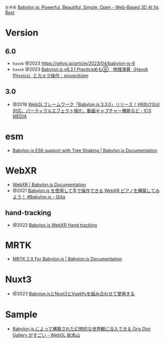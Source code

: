 `左手系`
[Babylon.js: Powerful, Beautiful, Simple, Open - Web-Based 3D At Its Best](https://www.babylonjs.com/)

# Version
## 6.0

- `havok` @2023 https://gihyo.jp/article/2023/04/babylon-js-6
- `havok` @2023 [Babylon.js v6.3.1 Practiceめも⑥　物理演算（Havok Physics）とカメラ操作｜siouxcitizen](https://note.com/siouxcitizen/n/n9f1cf732e61e)

## 3.0
- @2018 [WebGLフレームワーク「Babylon.js 3.3.0」リリース！VR向けGUI対応、パーティクルエフェクト強化、動画キャプチャー機能など - ICS MEDIA](https://ics.media/entry/19122/)

# esm
- [Babylon.js ES6 support with Tree Shaking | Babylon.js Documentation](https://doc.babylonjs.com/setup/frameworkPackages/es6Support)
	
# WebXR
- [WebXR | Babylon.js Documentation](https://doc.babylonjs.com/features/featuresDeepDive/webXR/introToWebXR)
- @2021 [Babylon.js を使用して手で操作できる WebXR ピアノを構築してみよう！ #Babylon.js - Qiita](https://qiita.com/ms_yuhara/items/25c4ac9da5d6381f5206)

## hand-tracking
- @2022 [Babylon.js WebXR Hand tracking](https://zenn.dev/iwaken71/scraps/8ec50f8a577174)

# MRTK
- [MRTK 2.X For Babylon.js | Babylon.js Documentation](https://doc.babylonjs.com/features/featuresDeepDive/gui/mrtk)

# Nuxt3
- @2023 [Babylon.jsとNuxt3とVuetifyを組み合わせて使用する](https://zenn.dev/nakamura196/articles/f9ccaa237e57db)

# Sample
- [Babylon.js によって構築された幻想的な世界観に没入できる Gris Dior Gallery がすごい - WebGL 総本山](https://webgl.souhonzan.org/entry/?v=2443)
